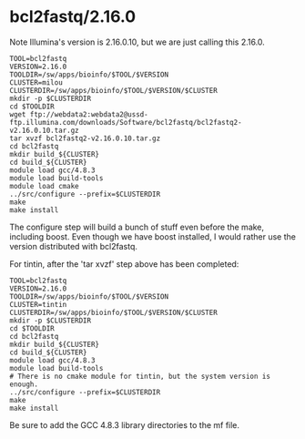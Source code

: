 bcl2fastq/2.16.0
================

Note Illumina's version is 2.16.0.10, but we are just calling this 2.16.0.

    TOOL=bcl2fastq
    VERSION=2.16.0
    TOOLDIR=/sw/apps/bioinfo/$TOOL/$VERSION
    CLUSTER=milou
    CLUSTERDIR=/sw/apps/bioinfo/$TOOL/$VERSION/$CLUSTER
    mkdir -p $CLUSTERDIR
    cd $TOOLDIR
    wget ftp://webdata2:webdata2@ussd-ftp.illumina.com/downloads/Software/bcl2fastq/bcl2fastq2-v2.16.0.10.tar.gz
    tar xvzf bcl2fastq2-v2.16.0.10.tar.gz
    cd bcl2fastq
    mkdir build_${CLUSTER}
    cd build_${CLUSTER}
    module load gcc/4.8.3
    module load build-tools
    module load cmake
    ../src/configure --prefix=$CLUSTERDIR
    make
    make install

The configure step will build a bunch of stuff even before the make, including
boost.  Even though we have boost installed, I would rather use the version
distributed with bcl2fastq.

For tintin, after the 'tar xvzf' step above has been completed:


    TOOL=bcl2fastq
    VERSION=2.16.0
    TOOLDIR=/sw/apps/bioinfo/$TOOL/$VERSION
    CLUSTER=tintin
    CLUSTERDIR=/sw/apps/bioinfo/$TOOL/$VERSION/$CLUSTER
    mkdir -p $CLUSTERDIR
    cd $TOOLDIR
    cd bcl2fastq
    mkdir build_${CLUSTER}
    cd build_${CLUSTER}
    module load gcc/4.8.3
    module load build-tools
    # There is no cmake module for tintin, but the system version is enough.
    ../src/configure --prefix=$CLUSTERDIR
    make
    make install

Be sure to add the GCC 4.8.3 library directories to the mf file.
